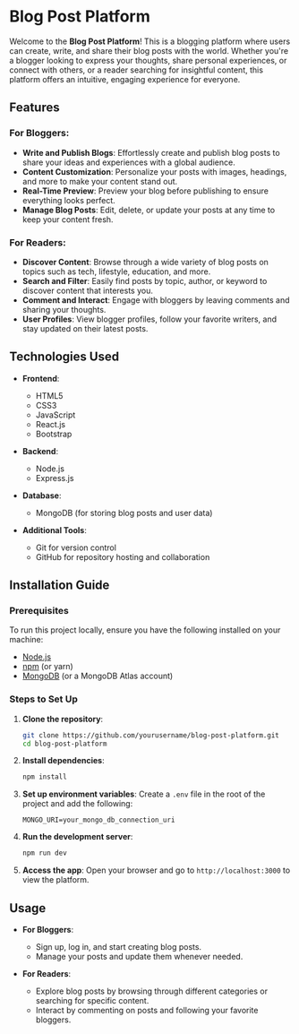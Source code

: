 # Blog Post Platform

Welcome to the **Blog Post Platform**! This is a blogging platform where users can create, write, and share their blog posts with the world. Whether you're a blogger looking to express your thoughts, share personal experiences, or connect with others, or a reader searching for insightful content, this platform offers an intuitive, engaging experience for everyone.

## Features

### For Bloggers:

- **Write and Publish Blogs**: Effortlessly create and publish blog posts to share your ideas and experiences with a global audience.
- **Content Customization**: Personalize your posts with images, headings, and more to make your content stand out.
- **Real-Time Preview**: Preview your blog before publishing to ensure everything looks perfect.
- **Manage Blog Posts**: Edit, delete, or update your posts at any time to keep your content fresh.

### For Readers:

- **Discover Content**: Browse through a wide variety of blog posts on topics such as tech, lifestyle, education, and more.
- **Search and Filter**: Easily find posts by topic, author, or keyword to discover content that interests you.
- **Comment and Interact**: Engage with bloggers by leaving comments and sharing your thoughts.
- **User Profiles**: View blogger profiles, follow your favorite writers, and stay updated on their latest posts.

## Technologies Used

- **Frontend**: 
  - HTML5
  - CSS3
  - JavaScript
  - React.js
  - Bootstrap

- **Backend**: 
  - Node.js
  - Express.js

- **Database**: 
  - MongoDB (for storing blog posts and user data)

- **Additional Tools**: 
  - Git for version control
  - GitHub for repository hosting and collaboration

## Installation Guide

### Prerequisites

To run this project locally, ensure you have the following installed on your machine:

- [Node.js](https://nodejs.org/)
- [npm](https://www.npmjs.com/) (or yarn)
- [MongoDB](https://www.mongodb.com/) (or a MongoDB Atlas account)

### Steps to Set Up

1. **Clone the repository**:
    ```bash
    git clone https://github.com/yourusername/blog-post-platform.git
    cd blog-post-platform
    ```

2. **Install dependencies**:
    ```bash
    npm install
    ```

3. **Set up environment variables**:
    Create a `.env` file in the root of the project and add the following:

    ```plaintext
    MONGO_URI=your_mongo_db_connection_uri
    ```

4. **Run the development server**:
    ```bash
    npm run dev
    ```

5. **Access the app**: Open your browser and go to `http://localhost:3000` to view the platform.

## Usage

- **For Bloggers**: 
  - Sign up, log in, and start creating blog posts.
  - Manage your posts and update them whenever needed.
  
- **For Readers**: 
  - Explore blog posts by browsing through different categories or searching for specific content.
  - Interact by commenting on posts and following your favorite bloggers.





